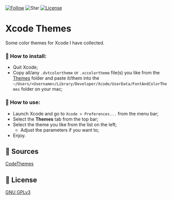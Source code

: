[![Follow](https://img.shields.io/github/followers/yusif-projects?style=social)](https://github.com/yusif-projects)
![Star](https://img.shields.io/github/stars/yusif-projects/XcodeThemes?style=social)
[![License](https://img.shields.io/github/license/yusif-projects/XcodeThemes)](https://github.com/yusif-projects/XcodeThemes/blob/main/LICENSE)

# Xcode Themes
Some color themes for Xcode I have collected.

### 🚚 How to install:
- Quit Xcode;
- Copy all/any `.dvtcolortheme` or `.xccolortheme` file(s) you like from the [Themes](https://github.com/yusif-projects/XcodeThemes/blob/main/Themes) folder and paste it/them into the `~/Users/<Username>/Library/Developer/Xcode/UserData/FontAndColorThemes` folder on your mac;

### 🎨 How to use:
- Launch Xcode and go to `Xcode > Preferences...` from the menu bar;
- Select the **Themes** tab from the top bar;
- Select the theme you like from the list on the left;
  - Adjust the parameters if you want to;
- Enjoy.

## 📖 Sources

[CodeThemes](https://www.codethemes.net/)

## 📝 License

[GNU GPLv3](https://choosealicense.com/licenses/gpl-3.0/)